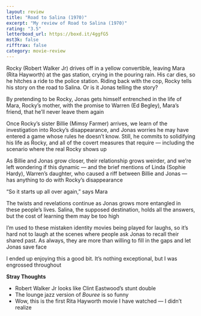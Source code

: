 ```yaml
---
layout: review
title: "Road to Salina (1970)"
excerpt: "My review of Road to Salina (1970)"
rating: "3.5"
letterboxd_url: https://boxd.it/4ggfG5
mst3k: false
rifftrax: false
category: movie-review
---
```


Rocky (Robert Walker Jr) drives off in a yellow convertible, leaving Mara (Rita Hayworth) at the gas station, crying in the pouring rain. His car dies, so he hitches a ride to the police station. Riding back with the cop, Rocky tells his story on the road to Salina. Or is it Jonas telling the story?

By pretending to be Rocky, Jonas gets himself entrenched in the life of Mara, Rocky’s mother, with the promise to Warren (Ed Begley), Mara’s friend, that he’ll never leave them again

Once Rocky’s sister Billie (Mimsy Farmer) arrives, we learn of the investigation into Rocky’s disappearance, and Jonas worries he may have entered a game whose rules he doesn’t know. Still, he commits to solidifying his life as Rocky, and all of the covert measures that require — including the scenario where the real Rocky shows up

As Billie and Jonas grow closer, their relationship grows weirder, and we’re left wondering if this dynamic — and the brief mentions of Linda (Sophie Hardy), Warren’s daughter, who caused a riff between Billie and Jonas — has anything to do with Rocky’s disappearance

“So it starts up all over again,” says Mara

The twists and revelations continue as Jonas grows more entangled in these people’s lives. Salina, the supposed destination, holds all the answers, but the cost of learning them may be too high

I’m used to these mistaken identity movies being played for laughs, so it’s hard not to laugh at the scenes where people ask Jonas to recall their shared past. As always, they are more than willing to fill in the gaps and let Jonas save face

I ended up enjoying this a good bit. It’s nothing exceptional, but I was engrossed throughout

<b>Stray Thoughts</b>

- Robert Walker Jr looks like Clint Eastwood’s stunt double
- The lounge jazz version of <i>Bouree</i> is so funny
- Wow, this is the first Rita Hayworth movie I have watched — I didn’t realize
